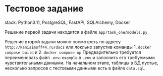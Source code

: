 # Тестовое задание

stack: Python3.11, PostgreSQL, FastAPI, SQLAlchemy, Docker

Решение первой задачи находится в файле `app/task_one/models.py`

Решение второй задачи можно посмотреть по адресу `http://kanisimoff44.ru/docs` или локльно запустив команды 1. `docker compose build` и 2. `docker compose up`
Предварительно требуется переименовать файл `.env-example` в `.env` и заполнить его требуемыми чувствительными данными.
На начальном этапе, таблицы в БД пустые, несколько запросов с тестовыми данными есть в файле `data.sql`.